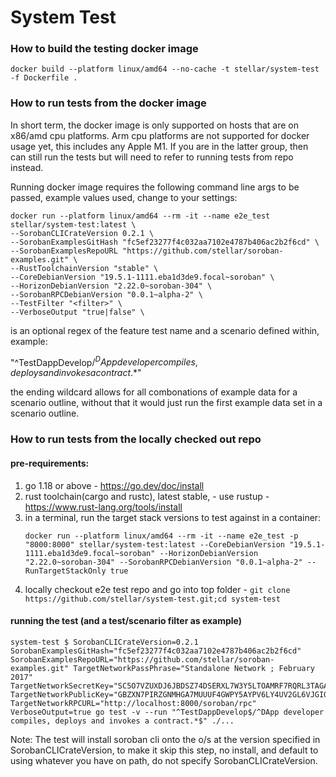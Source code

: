 # System Test

### How to build the testing docker image 
`docker build --platform linux/amd64 --no-cache -t stellar/system-test -f Dockerfile .`


### How to run tests from the docker image

In short term, the docker image is only supported on hosts that are on x86/amd cpu platforms. Arm cpu platforms are not supported for docker usage yet, this includes any Apple M1. If you are in the latter group, then can still run the tests but will need to refer to running tests from repo instead.

Running docker image requires the following command line args to be passed, example values used, change to your settings:
```
docker run --platform linux/amd64 --rm -it --name e2e_test stellar/system-test:latest \
--SorobanCLICrateVersion 0.2.1 \
--SorobanExamplesGitHash "fc5ef23277f4c032aa7102e4787b406ac2b2f6cd" \
--SorobanExamplesRepoURL "https://github.com/stellar/soroban-examples.git" \
--RustToolchainVersion "stable" \
--CoreDebianVersion "19.5.1-1111.eba1d3de9.focal~soroban" \
--HorizonDebianVersion "2.22.0~soroban-304" \
--SorobanRPCDebianVersion "0.0.1~alpha-2" \
--TestFilter "<filter>" \
--VerboseOutput "true|false" \
```
<filter> is an optional regex of the feature test name and a scenario defined within, example:

"^TestDappDevelop$/^DApp developer compiles, deploys and invokes a contract.*$"

the ending wildcard allows for all combonations of example data for a scenario outline, without that it would just run the first example data set in a scenario outline.

### How to run tests from the locally checked out repo

#### pre-requirements:

 1. go 1.18 or above - https://go.dev/doc/install
 2. rust toolchain(cargo and rustc), latest stable, - use rustup - https://www.rust-lang.org/tools/install 
 3. in a terminal, run the target stack versions to test against in a container:
     ```
     docker run --platform linux/amd64 --rm -it --name e2e_test -p "8000:8000" stellar/system-test:latest --CoreDebianVersion "19.5.1-1111.eba1d3de9.focal~soroban" --HorizonDebianVersion "2.22.0~soroban-304" --SorobanRPCDebianVersion "0.0.1~alpha-2" --RunTargetStackOnly true
     ```
 4. locally checkout e2e test repo and go into top folder - `git clone https://github.com/stellar/system-test.git;cd system-test`

#### running the test (and a test/scenario filter as example)
```
system-test $ SorobanCLICrateVersion=0.2.1 SorobanExamplesGitHash="fc5ef23277f4c032aa7102e4787b406ac2b2f6cd" SorobanExamplesRepoURL="https://github.com/stellar/soroban-examples.git" TargetNetworkPassPhrase="Standalone Network ; February 2017" TargetNetworkSecretKey="SC5O7VZUXDJ6JBDSZ74DSERXL7W3Y5LTOAMRF7RQRL3TAGAPS7LUVG3L" TargetNetworkPublicKey="GBZXN7PIRZGNMHGA7MUUUF4GWPY5AYPV6LY4UV2GL6VJGIQRXFDNMADI" TargetNetworkRPCURL="http://localhost:8000/soroban/rpc" VerboseOutput=true go test -v --run "^TestDappDevelop$/^DApp developer compiles, deploys and invokes a contract.*$" ./...
```

Note: The test will install soroban cli onto the o/s at the version specified in SorobanCLICrateVersion, to make it skip this step, no install, and default to using whatever you have on path, do not specify SorobanCLICrateVersion.

